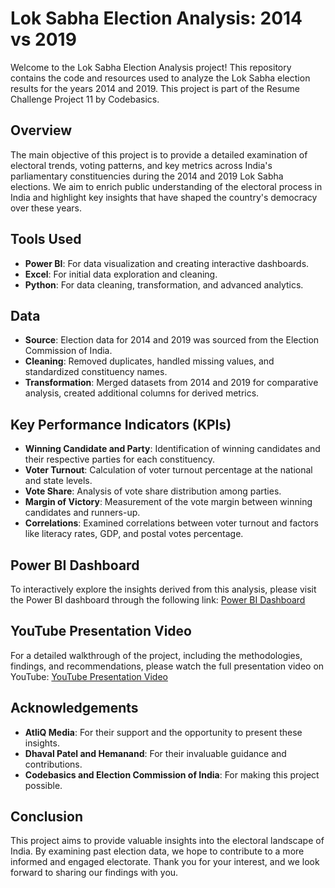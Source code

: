 # Lok Sabha Election Analysis: 2014 vs 2019

Welcome to the Lok Sabha Election Analysis project! This repository contains the code and resources used to analyze the Lok Sabha election results for the years 2014 and 2019. This project is part of the Resume Challenge Project 11 by Codebasics.

## Overview

The main objective of this project is to provide a detailed examination of electoral trends, voting patterns, and key metrics across India's parliamentary constituencies during the 2014 and 2019 Lok Sabha elections. We aim to enrich public understanding of the electoral process in India and highlight key insights that have shaped the country's democracy over these years.

## Tools Used

- **Power BI**: For data visualization and creating interactive dashboards.
- **Excel**: For initial data exploration and cleaning.
- **Python**: For data cleaning, transformation, and advanced analytics.

## Data

- **Source**: Election data for 2014 and 2019 was sourced from the Election Commission of India.
- **Cleaning**: Removed duplicates, handled missing values, and standardized constituency names.
- **Transformation**: Merged datasets from 2014 and 2019 for comparative analysis, created additional columns for derived metrics.

## Key Performance Indicators (KPIs)

- **Winning Candidate and Party**: Identification of winning candidates and their respective parties for each constituency.
- **Voter Turnout**: Calculation of voter turnout percentage at the national and state levels.
- **Vote Share**: Analysis of vote share distribution among parties.
- **Margin of Victory**: Measurement of the vote margin between winning candidates and runners-up.
- **Correlations**: Examined correlations between voter turnout and factors like literacy rates, GDP, and postal votes percentage.

## Power BI Dashboard

To interactively explore the insights derived from this analysis, please visit the Power BI dashboard through the following link: [Power BI Dashboard](https://app.powerbi.com/view?r=eyJrIjoiYzE4YjMyMjMtNzJlNC00ZGU4LWE1ZDEtZTJmYmRjNDZlOTRiIiwidCI6ImM2ZTU0OWIzLTVmNDUtNDAzMi1hYWU5LWQ0MjQ0ZGM1YjJjNCJ9)

## YouTube Presentation Video

For a detailed walkthrough of the project, including the methodologies, findings, and recommendations, please watch the full presentation video on YouTube: [YouTube Presentation Video](https://www.youtube.com/watch?v=Npy0VgF9zO8)

## Acknowledgements

- **AtliQ Media**: For their support and the opportunity to present these insights.
- **Dhaval Patel and Hemanand**: For their invaluable guidance and contributions.
- **Codebasics and Election Commission of India**: For making this project possible.

## Conclusion

This project aims to provide valuable insights into the electoral landscape of India. By examining past election data, we hope to contribute to a more informed and engaged electorate. Thank you for your interest, and we look forward to sharing our findings with you.
